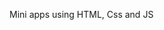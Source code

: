 Mini apps using HTML, Css and JS

<!-- <!DOCTYPE html>
<html lang="en">
  <head>
    <meta charset="UTF-8" />
    <meta http-equiv="X-UA-Compatible" content="IE=edge" />
    <meta name="viewport" content="width=device-width, initial-scale=1.0" />
    <link rel="stylesheet" href="../css/styles.css" />
    <link rel="stylesheet" href="calculator.css" />
    <title>Calculator</title>
  </head>
  <body>
    <script src="calculator.js"></script>
  </body>
</html> -->
